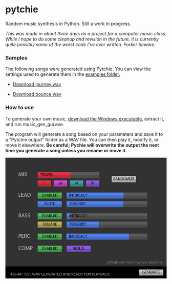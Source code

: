 # pytchie
Random music synthesis in Python. Still a work in progress.

*This was made in about three days as a project for a computer music class. While I hope to do some cleanup and revision in the future, it is currently quite possibly some of the worst code I've ever written. Forker beware.*

### Samples
The following songs were generated using Pytchie. You can view the settings used to generate them in the [examples folder.](https://github.com/jeremycryan/pytchie/tree/master/examples)

- [Download journey.wav](https://github.com/jeremycryan/pytchie/raw/master/examples/journey.wav)

- [Download bounce.wav](https://github.com/jeremycryan/pytchie/raw/master/examples/bounce.wav)

### How to use

To generate your own music, [download the Windows executable](https://github.com/jeremycryan/pytchie/blob/master/win_executable.zip?raw=true), extract it, and run music_gen_gui.exe.

The program will generate a song based on your parameters and save it to a "Pytchie output" folder as a WAV file. You can then play it, modify it, or move it elsewhere. **Be careful; Pychie will overwrite the output the next time you generate a song unless you rename or move it.**

![Screenshot of pytchie](https://github.com/jeremycryan/pytchie/blob/master/examples/bounce.png?raw=true)
